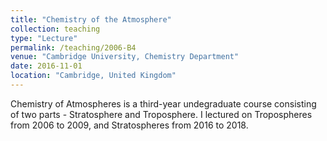 ```yaml
---
title: "Chemistry of the Atmosphere"
collection: teaching
type: "Lecture"
permalink: /teaching/2006-B4
venue: "Cambridge University, Chemistry Department"
date: 2016-11-01
location: "Cambridge, United Kingdom"
---
```


Chemistry of Atmospheres is a third-year undegraduate course consisting of two parts - Stratosphere and Troposphere.  I lectured on Tropospheres from 2006 to 2009, and Stratospheres from 2016 to 2018.
